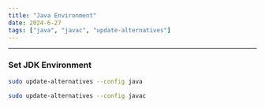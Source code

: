 ```yaml
---
title: "Java Environment"
date: 2024-6-27
tags: ["java", "javac", "update-alternatives"]
---
```


---
### Set JDK Environment

```bash
sudo update-alternatives --config java
```

```bash
sudo update-alternatives --config javac
```

<br>